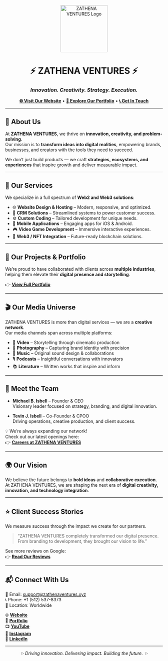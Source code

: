 <div align="center">
  <img src="https://zathenaventures.xyz/assets/images/Square.png" alt="ZATHENA VENTURES Logo" width="150"/>
  <h1>⚡ ZATHENA VENTURES ⚡</h1>
  <h3><i>Innovation. Creativity. Strategy. Execution.</i></h3>

  <p>
    <a href="https://zathenaventures.xyz" target="_blank"><b>🌐 Visit Our Website</b></a> •
    <a href="https://zathenaventures.xyz/portfolio" target="_blank"><b>📂 Explore Our Portfolio</b></a> •
    <a href="https://zathenaventures.xyz/contact" target="_blank"><b>📞 Get In Touch</b></a>
  </p>
</div>

---

## 🚀 About Us  
At **ZATHENA VENTURES**, we thrive on **innovation, creativity, and problem-solving**.  
Our mission is to **transform ideas into digital realities**, empowering brands, businesses, and creators with the tools they need to succeed.  

We don’t just build products — we craft **strategies, ecosystems, and experiences** that inspire growth and deliver measurable impact.

---

## 💼 Our Services  
We specialize in a full spectrum of **Web2 and Web3 solutions**:  

- 🌐 **Website Design & Hosting** – Modern, responsive, and optimized.  
- 🤖 **CRM Solutions** – Streamlined systems to power customer success.  
- ⚙️ **Custom Coding** – Tailored development for unique needs.  
- 📱 **Mobile Applications** – Engaging apps for iOS & Android.  
- 🎮 **Video Game Development** – Immersive interactive experiences.  
- 🔗 **Web3 / NFT Integration** – Future-ready blockchain solutions.  

---

## 📂 Our Projects & Portfolio  
We’re proud to have collaborated with clients across **multiple industries**, helping them elevate their **digital presence and storytelling**.  

👉 <a href="https://zathenaventures.xyz/portfolio" target="_blank"><b>View Full Portfolio</b></a>  

---

## 🎬 Our Media Universe  
ZATHENA VENTURES is more than digital services — we are a **creative network**.  
Our media channels span across multiple platforms:  

- 🎥 **Video** – Storytelling through cinematic production  
- 📸 **Photography** – Capturing brand identity with precision  
- 🎵 **Music** – Original sound design & collaborations  
- 🎙 **Podcasts** – Insightful conversations with innovators  
- 📚 **Literature** – Written works that inspire and inform  

---

## 👥 Meet the Team  

- **Michael B. Isbell** – Founder & CEO  
  Visionary leader focused on strategy, branding, and digital innovation.  

- **Tevin J. Isbell** – Co-Founder & CPOO  
  Driving operations, creative production, and client success.  

💡 We’re always expanding our network!  
Check out our latest openings here:  
👉 <a href="https://zathenaventures.xyz/jobs" target="_blank"><b>Careers at ZATHENA VENTURES</b></a>  

---

## 🌍 Our Vision  
We believe the future belongs to **bold ideas** and **collaborative execution**.  
At ZATHENA VENTURES, we are shaping the next era of **digital creativity, innovation, and technology integration**.  

---

## ⭐ Client Success Stories  
We measure success through the impact we create for our partners.  

> “ZATHENA VENTURES completely transformed our digital presence.  
> From branding to development, they brought our vision to life.”  

See more reviews on Google:  
👉 <a href="https://g.page/r/CXiCk2ukicq4EAE/review" target="_blank"><b>Read Our Reviews</b></a>  

---

## 📬 Connect With Us  

📧 Email: [support@zathenaventures.xyz](mailto:support@zathenaventures.xyz)  
📞 Phone: +1 (512) 537-8373  
📍 Location: Worldwide  

🌐 <a href="https://zathenaventures.xyz" target="_blank"><b>Website</b></a>  
📂 <a href="https://zathenaventures.xyz/portfolio" target="_blank"><b>Portfolio</b></a>  
📺 <a href="https://youtube.com/@zathenaventures" target="_blank"><b>YouTube</b></a>  
📸 <a href="https://instagram.com/zathenaventures" target="_blank"><b>Instagram</b></a>  
💼 <a href="https://linkedin.com/company/zathenaventures" target="_blank"><b>LinkedIn</b></a>  

---

<div align="center">
  <i>✨ Driving innovation. Delivering impact. Building the future. ✨</i>
</div>
